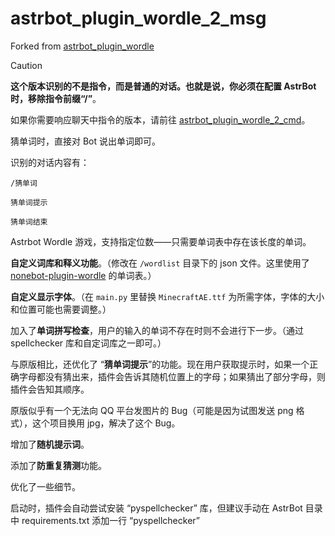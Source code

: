 # astrbot_plugin_wordle_2_msg

Forked from [astrbot_plugin_wordle](https://github.com/Raven95676/astrbot_plugin_wordle)

> [!caution]
> **这个版本识别的不是指令，而是普通的对话。也就是说，你必须在配置 AstrBot 时，移除指令前缀“/”**。
> 
> 如果你需要响应聊天中指令的版本，请前往 [astrbot_plugin_wordle_2_cmd](https://github.com/whzcc/astrbot_plugin_wordle_2_cmd)。
> 
> 猜单词时，直接对 Bot 说出单词即可。
> 
> 识别的对话内容有：
> ```
> /猜单词
> ```
> ```
> 猜单词提示
> ```
> ```
> 猜单词结束
> ```

Astrbot Wordle 游戏，支持指定位数——只需要单词表中存在该长度的单词。

**自定义词库和释义功能**。（修改在 ```/wordlist``` 目录下的 json 文件。这里使用了 [nonebot-plugin-wordle](https://github.com/noneplugin/nonebot-plugin-wordle) 的单词表。）

**自定义显示字体**。（在 ```main.py``` 里替换 ```MinecraftAE.ttf``` 为所需字体，字体的大小和位置可能也需要调整。）

加入了**单词拼写检查**，用户的输入的单词不存在时则不会进行下一步。（通过 spellchecker 库和自定词库之一即可。）

与原版相比，还优化了 “**猜单词提示**”的功能。现在用户获取提示时，如果一个正确字母都没有猜出来，插件会告诉其随机位置上的字母；如果猜出了部分字母，则插件会告知其顺序。

原版似乎有一个无法向 QQ 平台发图片的 Bug（可能是因为试图发送 png 格式），这个项目换用 jpg，解决了这个 Bug。

增加了**随机提示词**。

添加了**防重复猜测**功能。

优化了一些细节。

启动时，插件会自动尝试安装 “pyspellchecker” 库，但建议手动在 AstrBot 目录中 requirements.txt 添加一行 “pyspellchecker”
